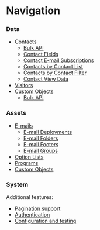 Navigation
==========

### Data
* [Contacts](contacts.md)
  * [Bulk API](contacts/bulk.md)
  * [Contact Fields](contacts/fields.md)
  * [Contact E-mail Subscriptions](contacts/subscriptions.md)
  * [Contacts by Contact List](contacts/list.md)
  * [Contacts by Contact Filter](contacts/filters.md)
  * [Contact View Data](contacts/views.md)
* [Visitors](visitors.md)
* [Custom Objects](customObjects/data.md)
  * [Bulk API](customObjects/bulk.md)

### Assets
* [E-mails](emails.md)
  * [E-mail Deployments](emails/deployments.md)
  * [E-mail Folders](emails/folders.md)
  * [E-mail Footers](emails/footers.md)
  * [E-mail Groups](emails/groups.md)
* [Option Lists](optionList.md)
* [Programs](program.md)
* [Custom Objects](custom-objects.md)

### System


Additional features:

* [Pagination support](result-pager.md)
* [Authentication](authentication.md)
* [Configuration and testing](configuration.md)

